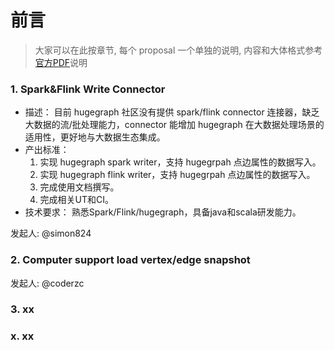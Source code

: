 # 前言

> 大家可以在此按章节, 每个 proposal 一个单独的说明, 内容和大体格式参考[官方PDF](https://github.com/apache/incubator-hugegraph/files/11208510/diff_mix.pdf)说明

### 1. Spark&Flink Write Connector
- 描述：
目前 hugegraph 社区没有提供 spark/flink connector 连接器，缺乏大数据的流/批处理能力，connector 能增加 hugegraph 在大数据处理场景的适用性，更好地与大数据生态集成。
- 产出标准：
   1. 实现 hugegraph spark writer，支持 hugegrpah 点边属性的数据写入。
   2. 实现 hugegraph flink writer，支持 hugegrpah 点边属性的数据写入。
   3. 完成使用文档撰写。
   4. 完成相关UT和CI。
- 技术要求：
熟悉Spark/Flink/hugegraph，具备java和scala研发能力。

发起人: @simon824 


### 2. Computer support load vertex/edge snapshot

发起人: @coderzc

### 3. xx


### x. xx
